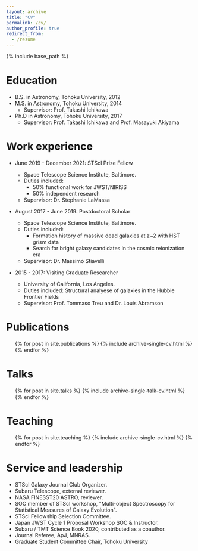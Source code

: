 ```yaml
---
layout: archive
title: "CV"
permalink: /cv/
author_profile: true
redirect_from:
  - /resume
---
```


{% include base_path %}

Education
======
* B.S. in Astronomy, Tohoku University, 2012
* M.S. in Astronomy, Tohoku University, 2014
  * Supervisor: Prof. Takashi Ichikawa
* Ph.D in Astronomy, Tohoku University, 2017
  * Supervisor: Prof. Takashi Ichikawa and Prof. Masayuki Akiyama

Work experience
======
* June 2019 - December 2021: STScI Prize Fellow
  * Space Telescope Science Institute, Baltimore.
  * Duties included: 
    * 50% functional work for JWST/NIRISS
    * 50% independent research
  * Supervisor: Dr. Stephanie LaMassa

* August 2017 - June 2019: Postdoctoral Scholar
  * Space Telescope Science Institute, Baltimore.
  * Duties included: 
    * Formation history of massive dead galaxies at z~2 with HST grism data
    * Search for bright galaxy candidates in the cosmic reionization era
  * Supervisor: Dr. Massimo Stiavelli

* 2015 - 2017: Visiting Graduate Researcher
  * University of California, Los Angeles.
  * Duties included: Structural analyese of galaxies in the Hubble Frontier Fields
  * Supervisor: Prof. Tommaso Treu and Dr. Louis Abramson

Publications
======
  <ul>{% for post in site.publications %}
    {% include archive-single-cv.html %}
  {% endfor %}</ul>
  
Talks
======
  <ul>{% for post in site.talks %}
    {% include archive-single-talk-cv.html %}
  {% endfor %}</ul>
  
Teaching
======
  <ul>{% for post in site.teaching %}
    {% include archive-single-cv.html %}
  {% endfor %}</ul>
  
Service and leadership
======
* STScI Galaxy Journal Club Organizer.
* Subaru Telescope, external reviewer.
* NASA FINESST20 ASTRO, reviewer.
* SOC member of STScI workshop, "Multi-object Spectroscopy for Statistical Measures of Galaxy Evolution".
* STScI Fellowship Selection Committee.
* Japan JWST Cycle 1 Proposal Workshop SOC & Instructor. 
* Subaru / TMT Science Book 2020, contributed as a coauthor. 
* Journal Referee, ApJ, MNRAS.
* Graduate Student Committee Chair, Tohoku University